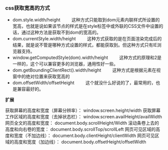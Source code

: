 ### css获取宽高的方式

- dom.style.width/height 　　
这种方式只能取到dom元素内联样式所设置的宽高，也就是说如果该节点的样式是在style标签中或外联的CSS文件中设置的话，通过这种方法是获取不到dom的宽高的。
- dom.currentStyle.width/height 　　
这种方式获取的是在页面渲染完成后的结果，就是说不管是哪种方式设置的样式，都能获取到。但这种方式只有IE浏览器支持。
- window.getComputedStyle(dom).width/height 　　
这种方式的原理和2是一样的，这个可以兼容更多的浏览器，通用性好一些。
- dom.getBoundingClientRect().width/height 　　
这种方式是根据元素在视窗中的绝对位置来获取宽高的
- dom.offsetWidth/offsetHeight 　　
这个就没什么好说的了，最常用的，也是兼容最好的。

**扩展**

获取屏幕的高度和宽度（屏幕分辨率）： window.screen.height/width
获取屏幕工作区域的高度和宽度（去掉状态栏）： window.screen.availHeight/availWidth
网页全文的高度和宽度： document.body.scrollHeight/Width
滚动条卷上去的高度和向右卷的宽度： document.body.scrollTop/scrollLeft
网页可见区域的高度和宽度（不加边线）： document.body.clientHeight/clientWidth
网页可见区域的高度和宽度（加边线）： document.body.offsetHeight/offsetWidth